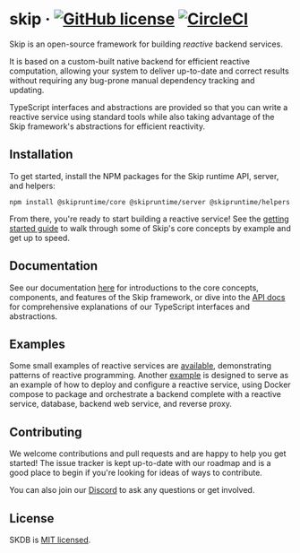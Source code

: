 # skip &middot; [![GitHub license](https://img.shields.io/badge/license-MIT-blue.svg)](https://github.com/skiplabs/skip/blob/main/LICENSE) [![CircleCI](https://dl.circleci.com/status-badge/img/gh/SkipLabs/skip/tree/main.svg?style=svg)](https://dl.circleci.com/status-badge/redirect/gh/SkipLabs/skip/tree/main)

Skip is an open-source framework for building _reactive_ backend services.

It is based on a custom-built native backend for efficient reactive computation, allowing your system to deliver up-to-date and correct results without requiring any bug-prone manual dependency tracking and updating.

TypeScript interfaces and abstractions are provided so that you can write a reactive service using standard tools while also taking advantage of the Skip framework's abstractions for efficient reactivity.

## Installation

To get started, install the NPM packages for the Skip runtime API, server, and helpers:

```npm install @skipruntime/core @skipruntime/server @skipruntime/helpers```

From there, you're ready to start building a reactive service!
See the [getting started guide](https://skiplabs.io/docs/getting_started) to walk through some of Skip's core concepts by example and get up to speed.

## Documentation

See our documentation [here](https://skiplabs.io/docs) for introductions to the core concepts, components, and features of the Skip framework, or dive into the [API docs](https://skiplabs.io/docs/api/api) for comprehensive explanations of our TypeScript interfaces and abstractions.

## Examples

Some small examples of reactive services are [available](./skipruntime-ts/examples), demonstrating patterns of reactive programming.
Another [example](./examples/hackernews) is designed to serve as an example of how to deploy and configure a reactive service, using Docker compose to package and orchestrate a backend complete with a reactive service, database, backend web service, and reverse proxy.

## Contributing

We welcome contributions and pull requests and are happy to help you get started!
The issue tracker is kept up-to-date with our roadmap and is a good place to begin if you're looking for ideas of ways to contribute.

You can also join our [Discord](https://discord.gg/bsnXyw2F9P) to ask any questions or get involved.

## License

SKDB is [MIT licensed](./LICENSE).
